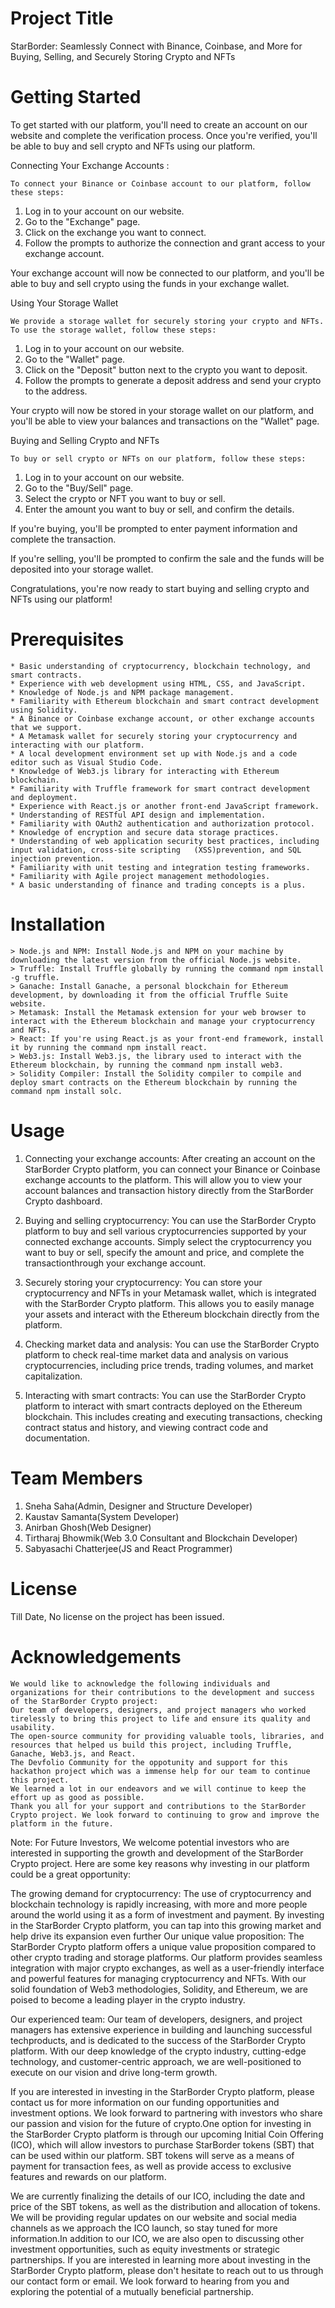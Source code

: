 # Project Title

StarBorder: Seamlessly Connect with Binance, Coinbase, and More for Buying, Selling, and Securely Storing Crypto and NFTs

# Getting Started

To get started with our platform, you'll need to create an account on our website and complete the verification process. Once you're verified, you'll be able to buy and sell crypto and NFTs using our platform.

Connecting Your Exchange Accounts :

    To connect your Binance or Coinbase account to our platform, follow these steps:

1. Log in to your account on our website.
2. Go to the "Exchange" page.
3. Click on the exchange you want to connect.
4. Follow the prompts to authorize the connection and grant access to your exchange account.

Your exchange account will now be connected to our platform, and you'll be able to buy and sell crypto using the funds in your exchange wallet.

Using Your Storage Wallet

    We provide a storage wallet for securely storing your crypto and NFTs. To use the storage wallet, follow these steps:
1. Log in to your account on our website.
2. Go to the "Wallet" page.
3. Click on the "Deposit" button next to the crypto you want to deposit.
4. Follow the prompts to generate a deposit address and send your crypto to the address.

Your crypto will now be stored in your storage wallet on our platform, and you'll be able to view your balances and transactions on the "Wallet" page.

Buying and Selling Crypto and NFTs
    
    To buy or sell crypto or NFTs on our platform, follow these steps:
1. Log in to your account on our website.
2. Go to the "Buy/Sell" page.
3. Select the crypto or NFT you want to buy or sell.
4. Enter the amount you want to buy or sell, and confirm the details.

If you're buying, you'll be prompted to enter payment information and complete the transaction.

If you're selling, you'll be prompted to confirm the sale and the funds will be deposited into your storage wallet.

Congratulations, you're now ready to start buying and selling crypto and NFTs using our platform!

# Prerequisites

    * Basic understanding of cryptocurrency, blockchain technology, and smart contracts.
    * Experience with web development using HTML, CSS, and JavaScript.
    * Knowledge of Node.js and NPM package management.
    * Familiarity with Ethereum blockchain and smart contract development using Solidity.
    * A Binance or Coinbase exchange account, or other exchange accounts that we support.
    * A Metamask wallet for securely storing your cryptocurrency and interacting with our platform.
    * A local development environment set up with Node.js and a code editor such as Visual Studio Code.
    * Knowledge of Web3.js library for interacting with Ethereum blockchain.
    * Familiarity with Truffle framework for smart contract development and deployment.
    * Experience with React.js or another front-end JavaScript framework.
    * Understanding of RESTful API design and implementation.
    * Familiarity with OAuth2 authentication and authorization protocol.
    * Knowledge of encryption and secure data storage practices.
    * Understanding of web application security best practices, including input validation, cross-site scripting   (XSS)prevention, and SQL injection prevention.
    * Familiarity with unit testing and integration testing frameworks.
    * Familiarity with Agile project management methodologies.
    * A basic understanding of finance and trading concepts is a plus.

# Installation

    > Node.js and NPM: Install Node.js and NPM on your machine by downloading the latest version from the official Node.js website.
    > Truffle: Install Truffle globally by running the command npm install -g truffle.
    > Ganache: Install Ganache, a personal blockchain for Ethereum development, by downloading it from the official Truffle Suite website.
    > Metamask: Install the Metamask extension for your web browser to interact with the Ethereum blockchain and manage your cryptocurrency and NFTs.
    > React: If you're using React.js as your front-end framework, install it by running the command npm install react.
    > Web3.js: Install Web3.js, the library used to interact with the Ethereum blockchain, by running the command npm install web3.
    > Solidity Compiler: Install the Solidity compiler to compile and deploy smart contracts on the Ethereum blockchain by running the command npm install solc.

# Usage

1. Connecting your exchange accounts: After creating an account on the StarBorder Crypto platform, you can connect your Binance or Coinbase exchange accounts to the platform. This will allow you to view your account balances and transaction history directly from the StarBorder Crypto dashboard.

2. Buying and selling cryptocurrency: You can use the StarBorder Crypto platform to buy and sell various cryptocurrencies supported by your connected exchange accounts. Simply select the cryptocurrency you want to buy or sell, specify the amount and price, and complete the transactionthrough your exchange account.

3. Securely storing your cryptocurrency: You can store your cryptocurrency and NFTs in your Metamask wallet, which is integrated with the StarBorder Crypto platform. This allows you to easily manage your assets and interact with the Ethereum blockchain directly from the platform.

4. Checking market data and analysis: You can use the StarBorder Crypto platform to check real-time market data and analysis on various cryptocurrencies, including price trends, trading volumes, and market capitalization.

5. Interacting with smart contracts: You can use the StarBorder Crypto platform to interact with smart contracts deployed on the Ethereum blockchain. This includes creating and executing transactions, checking contract status and history, and viewing contract code and documentation.

# Team Members

1. Sneha Saha(Admin, Designer and Structure Developer)
2. Kaustav Samanta(System Developer)
3. Anirban Ghosh(Web Designer)
4. Tirtharaj Bhowmik(Web 3.0 Consultant and Blockchain Developer)
5. Sabyasachi Chatterjee(JS and React Programmer)

# License

Till Date, No license on the project has been issued.

# Acknowledgements

    We would like to acknowledge the following individuals and organizations for their contributions to the development and success of the StarBorder Crypto project:
    Our team of developers, designers, and project managers who worked tirelessly to bring this project to life and ensure its quality and usability.
    The open-source community for providing valuable tools, libraries, and resources that helped us build this project, including Truffle, Ganache, Web3.js, and React.
    The Devfolio Community for the oppotunity and support for this hackathon project which was a immense help for our team to continue this project.
    We learned a lot in our endeavors and we will continue to keep the effort up as good as possible.
    Thank you all for your support and contributions to the StarBorder Crypto project. We look forward to continuing to grow and improve the platform in the future.

Note: For Future Investors,
We welcome potential investors who are interested in supporting the growth and development of the StarBorder Crypto project. Here are some key reasons why investing in our platform could be a great opportunity:

The growing demand for cryptocurrency: The use of cryptocurrency and blockchain technology is rapidly increasing, with more and more people around the world using it as a form of investment and payment. By investing in the StarBorder Crypto platform, you can tap into this growing market and help drive its expansion even further 
Our unique value proposition: The StarBorder Crypto platform offers a unique value proposition compared to other crypto trading and storage platforms. Our platform provides seamless integration with major crypto exchanges, as well as a user-friendly interface and powerful features for managing cryptocurrency and NFTs. With our solid foundation of Web3 methodologies, Solidity, and Ethereum, we are poised to become a leading player in the crypto industry.

Our experienced team: Our team of developers, designers, and project managers has extensive experience in building and launching successful techproducts, and is dedicated to the success of the StarBorder Crypto platform. With our deep knowledge of the crypto industry, cutting-edge technology, and customer-centric approach, we are well-positioned to execute on our vision and drive long-term growth.

If you are interested in investing in the StarBorder Crypto platform, please contact us for more information on our funding opportunities and investment options. We look forward to partnering with investors who share our passion and vision for the future of crypto.One option for investing in the StarBorder Crypto platform is through our upcoming Initial Coin Offering (ICO), which will allow investors to purchase StarBorder tokens (SBT) that can be used within our platform. SBT tokens will serve as a means of payment for transaction fees, as well as provide access to exclusive features and rewards on our platform.

We are currently finalizing the details of our ICO, including the date and price of the SBT tokens, as well as the distribution and allocation of tokens. We will be providing regular updates on our website and social media channels as we approach the ICO launch, so stay tuned for more information.In addition to our ICO, we are also open to discussing other investment opportunities, such as equity investments or strategic partnerships. If you are interested in learning more about investing in the StarBorder Crypto platform, please don't hesitate to reach out to us through our contact form or email. We look forward to hearing from you and exploring the potential of a mutually beneficial partnership.
